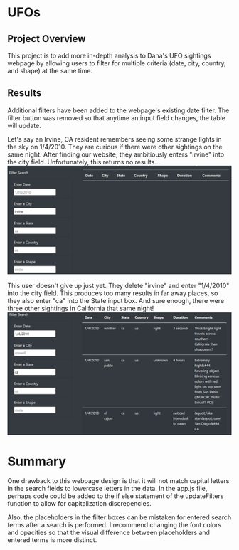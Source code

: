 # UFOs

## Project Overview
This project is to add more in-depth analysis to Dana's UFO sightings webpage by allowing users to filter for multiple criteria (date, city, country, and shape) at the same time.

## Results
Additional filters have been added to the webpage's existing date filter. The filter button was removed so that anytime an input field changes, the table will update.

Let's say an Irvine, CA resident remembers seeing some strange lights in the sky on 1/4/2010. They are curious if there were other sightings on the same night. After finding our website, they ambitiously enters "irvine" into the city field. Unfortunately, this returns no results...
![this is an image](static/images/Irvine_Search.png)

This user doesn't give up just yet. They delete "irvine" and enter "1/4/2010" into the city field. This produces too many results in far away places, so they also enter "ca" into the State input box. And sure enough, there were three other sightings in California that same night!
![this is an image](static/images/CA_Date_Search.png)

# Summary
One drawback to this webpage design is that it will not match capital letters in the search fields to lowercase letters in the data. In the app.js file, perhaps code could be added to the if else statement of the updateFilters function to allow for capitalization discrepencies.

Also, the placeholders in the filter boxes can be mistaken for entered search terms after a search is performed. I recommend changing the font colors and opacities so that the visual difference between placeholders and entered terms is more distinct.
